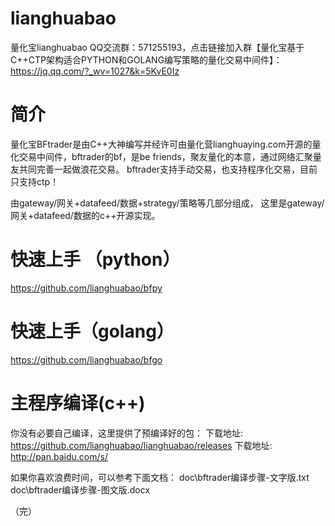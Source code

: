 # lianghuabao
量化宝lianghuabao
QQ交流群：571255193，点击链接加入群【量化宝基于C++CTP架构适合PYTHON和GOLANG编写策略的量化交易中间件】：https://jq.qq.com/?_wv=1027&k=5KvE0Iz



简介
======
量化宝BFtrader是由C++大神编写并经许可由量化营lianghuaying.com开源的量化交易中间件，bftrader的bf，是be friends，聚友量化的本意，通过网络汇聚量友共同完善一起做浪花交易。
bftrader支持手动交易，也支持程序化交易，目前只支持ctp！

由gateway/网关+datafeed/数据+strategy/策略等几部分组成，
这里是gateway/网关+datafeed/数据的c++开源实现。

快速上手 （python）
======
https://github.com/lianghuabao/bfpy

快速上手（golang）
======
https://github.com/lianghuabao/bfgo

主程序编译(c++)
======
你没有必要自己编译，这里提供了预编译好的包：
下载地址: https://github.com/lianghuabao/lianghuabao/releases
下载地址: http://pan.baidu.com/s/

如果你喜欢浪费时间，可以参考下面文档：
doc\bftrader编译步骤-文字版.txt
doc\bftrader编译步骤-图文版.docx

（完）
